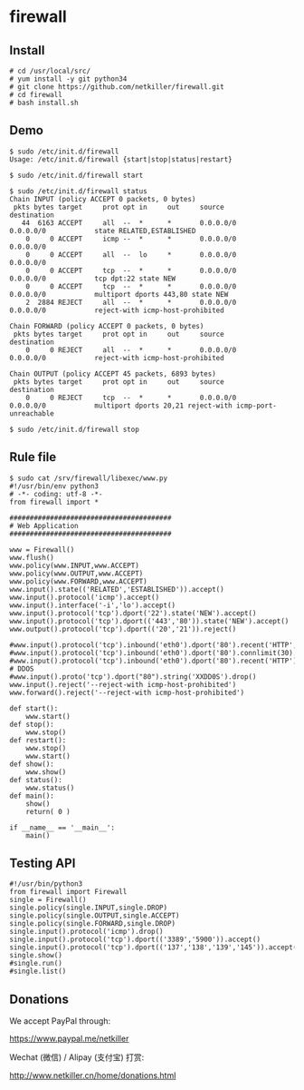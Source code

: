 firewall
========

Install
-------
	# cd /usr/local/src/
    # yum install -y git python34
	# git clone https://github.com/netkiller/firewall.git
	# cd firewall
	# bash install.sh

Demo
----
	$ sudo /etc/init.d/firewall 
	Usage: /etc/init.d/firewall {start|stop|status|restart}

	$ sudo /etc/init.d/firewall start
	
	$ sudo /etc/init.d/firewall status
	Chain INPUT (policy ACCEPT 0 packets, 0 bytes)
	 pkts bytes target     prot opt in     out     source               destination         
	   44  6163 ACCEPT     all  --  *      *       0.0.0.0/0            0.0.0.0/0            state RELATED,ESTABLISHED
		0     0 ACCEPT     icmp --  *      *       0.0.0.0/0            0.0.0.0/0           
		0     0 ACCEPT     all  --  lo     *       0.0.0.0/0            0.0.0.0/0           
		0     0 ACCEPT     tcp  --  *      *       0.0.0.0/0            0.0.0.0/0            tcp dpt:22 state NEW
		0     0 ACCEPT     tcp  --  *      *       0.0.0.0/0            0.0.0.0/0            multiport dports 443,80 state NEW
		2  2884 REJECT     all  --  *      *       0.0.0.0/0            0.0.0.0/0            reject-with icmp-host-prohibited

	Chain FORWARD (policy ACCEPT 0 packets, 0 bytes)
	 pkts bytes target     prot opt in     out     source               destination         
		0     0 REJECT     all  --  *      *       0.0.0.0/0            0.0.0.0/0            reject-with icmp-host-prohibited

	Chain OUTPUT (policy ACCEPT 45 packets, 6893 bytes)
	 pkts bytes target     prot opt in     out     source               destination         
		0     0 REJECT     tcp  --  *      *       0.0.0.0/0            0.0.0.0/0            multiport dports 20,21 reject-with icmp-port-unreachable
	
	$ sudo /etc/init.d/firewall stop
	
Rule file
---------
	
	$ sudo cat /srv/firewall/libexec/www.py 
	#!/usr/bin/env python3
	# -*- coding: utf-8 -*-
	from firewall import * 

	######################################## 
	# Web Application
	######################################## 

	www = Firewall()
	www.flush()
	www.policy(www.INPUT,www.ACCEPT)
	www.policy(www.OUTPUT,www.ACCEPT)
	www.policy(www.FORWARD,www.ACCEPT)
	www.input().state(('RELATED','ESTABLISHED')).accept()
	www.input().protocol('icmp').accept()
	www.input().interface('-i','lo').accept()
	www.input().protocol('tcp').dport('22').state('NEW').accept()
	www.input().protocol('tcp').dport(('443','80')).state('NEW').accept()
	www.output().protocol('tcp').dport(('20','21')).reject()

	#www.input().protocol('tcp').inbound('eth0').dport('80').recent('HTTP',2,20).drop()
	#www.input().protocol('tcp').inbound('eth0').dport('80').connlimit(30).drop()
	#www.input().protocol('tcp').inbound('eth0').dport('80').recent('HTTP').accept()
	# DDOS
	#www.input().proto('tcp').dport("80").string('XXDD0S').drop()
	www.input().reject('--reject-with icmp-host-prohibited')
	www.forward().reject('--reject-with icmp-host-prohibited')

	def start():
		www.start()
	def stop():
		www.stop()
	def restart():
		www.stop()
		www.start()
	def show():
		www.show()
	def status():
		www.status()
	def main():
		show()
		return( 0 )

	if __name__ == '__main__':
		main()

Testing API
-----------
    #!/usr/bin/python3
    from firewall import Firewall    
    single = Firewall()
    single.policy(single.INPUT,single.DROP)
    single.policy(single.OUTPUT,single.ACCEPT)
    single.policy(single.FORWARD,single.DROP)
    single.input().protocol('icmp').drop()
    single.input().protocol('tcp').dport(('3389','5900')).accept()
    single.input().protocol('tcp').dport(('137','138','139','145')).accept()
    single.show()
    #single.run()
    #single.list()
	
Donations
---------
We accept PayPal through:

https://www.paypal.me/netkiller

Wechat (微信) / Alipay (支付宝) 打赏:

http://www.netkiller.cn/home/donations.html
